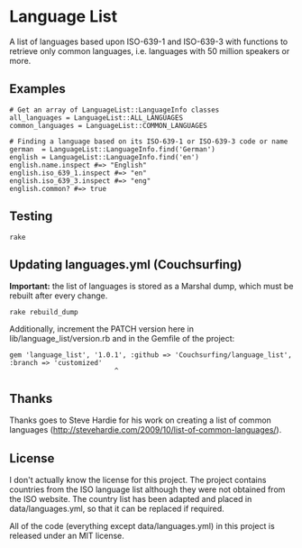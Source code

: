 # Language List

A list of languages based upon ISO-639-1 and ISO-639-3 with functions to retrieve only common languages, i.e. languages with 50 million speakers or more.

## Examples

    # Get an array of LanguageList::LanguageInfo classes
    all_languages = LanguageList::ALL_LANGUAGES
    common_languages = LanguageList::COMMON_LANGUAGES
    
    # Finding a language based on its ISO-639-1 or ISO-639-3 code or name
    german  = LanguageList::LanguageInfo.find('German')
    english = LanguageList::LanguageInfo.find('en')
    english.name.inspect #=> "English"
    english.iso_639_1.inspect #=> "en"
    english.iso_639_3.inspect #=> "eng"
    english.common? #=> true

## Testing

    rake

## Updating languages.yml (Couchsurfing)

__Important:__ the list of languages is stored as a Marshal dump, which must be rebuilt after every change.

    rake rebuild_dump

Additionally, increment the PATCH version here in lib/language_list/version.rb and in the Gemfile of the project:

    gem 'language_list', '1.0.1', :github => 'Couchsurfing/language_list', :branch => 'customized'
                              ^

## Thanks

Thanks goes to Steve Hardie for his work on creating a list of common languages (http://stevehardie.com/2009/10/list-of-common-languages/).

## License

I don't actually know the license for this project. The project contains countries from the ISO language list although they were not obtained from the ISO website. The country list has been adapted and placed in data/languages.yml, so that it can be replaced if required.

All of the code (everything except data/languages.yml) in this project is released under an MIT license.
